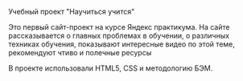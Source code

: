 Учебный проект "Научиться учится"

Это первый сайт-проект на курсе Яндекс практикума.
На сайте рассказывается о главных проблемах в обучении, о различных техниках обучения,
показывают интересные видео по этой теме, рекомендуют чтиво и полечные ресурсы

В проекте использовали HTML5, CSS и методологию БЭМ.